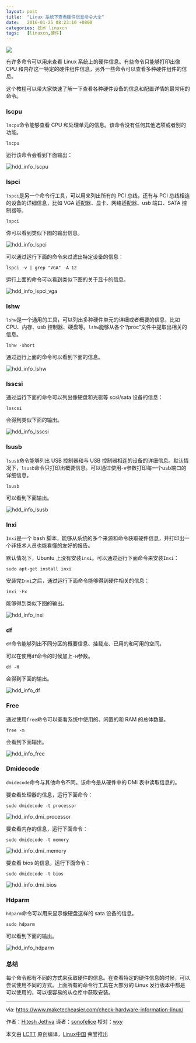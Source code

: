 ```yaml
---
layout: post
title:	"Linux 系统下查看硬件信息命令大全"
date:	2016-01-25 08:23:10 +0800 
categories:	技术 linuxcn 
tags:	[linuxcn,硬件]
---
```



![](/Asserts/Images//attachment/album/201601/25/082312njk6lxxph58wrrgl.png)


有许多命令可以用来查看 Linux 系统上的硬件信息。有些命令只能够打印出像 CPU 和内存这一特定的硬件组件信息，另外一些命令可以查看多种硬件组件的信息。


这个教程可以带大家快速了解一下查看各种硬件设备的信息和配置详情的最常用的命令。


### lscpu


`lscpu`命令能够查看 CPU 和处理单元的信息。该命令没有任何其他选项或者别的功能。



```
lscpu

```

运行该命令会看到下面输出：


![hdd_info_lscpu](/Asserts/Images//attachment/album/201601/25/082314bro34wwha64543vv.png)


### lspci


`lspci`是另一个命令行工具，可以用来列出所有的 PCI 总线，还有与 PCI 总线相连的设备的详细信息，比如 VGA 适配器、显卡、网络适配器、usb 端口、SATA 控制器等。



```
lspci

```

你可以看到类似下图的输出信息。


![hdd_info_lspci](/Asserts/Images//attachment/album/201601/25/082314z31uuh66g6mg716u.png)


可以通过运行下面的命令来过滤出特定设备的信息：



```
lspci -v | grep "VGA" -A 12

```

运行上面的命令可以看到类似下图的关于显卡的信息。


![hdd_info_lspci_vga](/Asserts/Images//attachment/album/201601/25/082314hi2qzu9kxaqz9i8x.png)


### lshw


`lshw`是一个通用的工具，可以列出多种硬件单元的详细或者概要的信息，比如 CPU、内存、usb 控制器、硬盘等。`lshw`能够从各个“/proc”文件中提取出相关的信息。



```
lshw -short

```

通过运行上面的命令可以看到下面的信息。


![hdd_info_lshw](/Asserts/Images//attachment/album/201601/25/082315mywimmfm7p4v3whx.png)


### lsscsi


通过运行下面的命令可以列出像硬盘和光驱等 scsi/sata 设备的信息：



```
lsscsi

```

会得到类似下面的输出。


![hdd_info_lsscsi](/Asserts/Images//attachment/album/201601/25/082315u1hkctc3711fg71m.png)


### lsusb


`lsusb`命令能够列出 USB 控制器和与 USB 控制器相连的设备的详细信息。默认情况下，`lsusb`命令只打印出概要信息。可以通过使用-v参数打印每一个usb端口的详细信息。



```
lsusb

```

可以看到下面输出。


![hdd_info_lsusb](/Asserts/Images//attachment/album/201601/25/082315crrs9f9vahx9ar59.png)


### Inxi


`Inxi`是一个 bash 脚本，能够从系统的多个来源和命令获取硬件信息，并打印出一个非技术人员也能看懂的友好的报告。


默认情况下，Ubuntu 上没有安装`inxi`。可以通过运行下面命令来安装`Inxi`：



```
sudo apt-get install inxi

```

安装完`Inxi`之后，通过运行下面命令能够得到硬件相关的信息：



```
inxi -Fx

```

能够得到类似下图的输出。


![hdd_info_inxi](/Asserts/Images//attachment/album/201601/25/082316t4qcezq5klwccl0h.jpg)


### df


`df`命令能够列出不同分区的概要信息、挂载点、已用的和可用的空间。


可以在使用`df`命令的时候加上`-H`参数。



```
df -H

```

会得到下面的输出。


![hdd_info_df](/Asserts/Images//attachment/album/201601/25/082316r4pnnksnzyjo5cr5.png)


### Free


通过使用`free`命令可以查看系统中使用的、闲置的和 RAM 的总体数量。



```
free -m

```

会看到下面输出。


![hdd_info_free](/Asserts/Images//attachment/album/201601/25/082316hocrryk4dxxr4yxk.png)


### Dmidecode


`dmidecode`命令与其他命令不同。该命令是从硬件中的 DMI 表中读取信息的。


要查看处理器的信息，运行下面命令：



```
sudo dmidecode -t processor

```

![hdd_info_dmi_processor](/Asserts/Images//attachment/album/201601/25/082317iiyu9o668zgg89jv.jpg)


要查看内存的信息，运行下面命令：



```
sudo dmidecode -t memory

```

![hdd_info_dmi_memory](/Asserts/Images//attachment/album/201601/25/082317qtdgq4qltv63oi6z.png)


要查看 bios 的信息，运行下面命令：



```
sudo dmidecode -t bios

```

![hdd_info_dmi_bios](/Asserts/Images//attachment/album/201601/25/082317kbjcaaddpajubtam.png)


### Hdparm


`hdparm`命令可以用来显示像硬盘这样的 sata 设备的信息。



```
sudo hdparm

```

可以看到下面的输出。


![hdd_info_hdparm](/Asserts/Images//attachment/album/201601/25/082318cj0z0j5uw9yefkuf.png)


### 总结


每个命令都有不同的方式来获取硬件的信息。在查看特定的硬件信息的时候，可以尝试使用不同的方式。上面所有的命令行工具在大部分的 Linux 发行版本中都是可以使用的，可以很容易的从仓库中获取安装。




---


via: <https://www.maketecheasier.com/check-hardware-information-linux/>


作者：[Hitesh Jethva](https://www.maketecheasier.com/author/hiteshjethva/) 译者：[sonofelice](https://github.com/sonofelice) 校对：[wxy](https://github.com/wxy)


本文由 [LCTT](https://github.com/LCTT/TranslateProject) 原创编译，[Linux中国](https://linux.cn/) 荣誉推出
